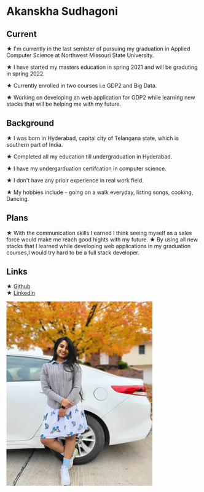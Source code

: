 # Akanskha Sudhagoni
## Current 
★ I'm currently in the last semister of pursuing my graduation in Applied Computer Science at Northwest Missouri State University.

★ I have started my masters education in spring 2021 and will be graduting in spring 2022.

★ Currently enrolled in two courses i.e GDP2 and Big Data.

★ Working on developing an web application for GDP2 while learning new stacks that will be helping me with my future.

## Background
★ I was born in Hyderabad, capital city of Telangana state, which is southern part of India.

★ Completed all my education till undergraduation in Hyderabad.

★ I have my undergarduation certifcation in computer science.

★ I don't have any prioir experience in real work field.

★ My hobbies include - going on a walk everyday, listing songs, cooking, Dancing.

## Plans
★ With the communication skills I earned I think seeing myself as a sales force would make me reach good hights with my future.
★ By using all new stacks that I learned while developing web applications in my graduation courses,I would try hard to be a full stack developer.

## Links
★ [Github](https://github.com/AkankshaSudhagoni) </br>
★ [LinkedIn](https://www.linkedin.com/in/akankshasudhagoni/)

<img src="/images/unnamed.jpg" width="380" height="480">


